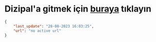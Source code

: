 # Dizipal'a gitmek için [buraya](None) tıklayın
        
```json
{
    "last_update": "28-08-2023 16:03:25",
    "url": "no active url"
}
```